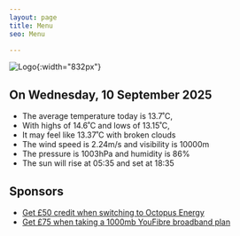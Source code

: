 ```yaml
---
layout: page
title: Menu
seo: Menu

---
```


![Logo](/images/logo.jpg){:width="832px"}

<!-- weather_marker starts -->
## On Wednesday, 10 September 2025

- The average temperature today is 13.7˚C,
- With highs of 14.6˚C and lows of 13.15˚C,
- It may feel like 13.37˚C with broken clouds
- The wind speed is 2.24m/s and visibility is 10000m
- The pressure is 1003hPa and humidity is 86%
- The sun will rise at 05:35 and set at 18:35

<!-- weather_marker ends -->

## Sponsors

- [Get £50 credit when switching to Octopus Energy](https://bit.ly/3oD1nnS)
- [Get £75 when taking a 1000mb YouFibre broadband plan](https://aklam.io/91zWhU?)
